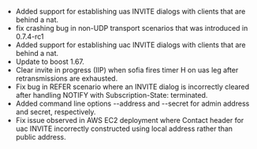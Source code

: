 * Added support for establishing uas INVITE dialogs with clients that are behind a nat.
* fix crashing bug in non-UDP transport scenarios that was introduced in 0.7.4-rc1
* Added support for establishing uac INVITE dialogs with clients that are behind a nat.
* Update to boost 1.67.
* Clear invite in progress (IIP) when sofia fires timer H on uas leg after retransmissions are exhausted.
* Fix bug in REFER scenario where an INVITE dialog is incorrectly cleared after handling NOTIFY with Subscription-State: terminated.
* Added command line options --address and --secret for admin address and secret, respectively.
* Fix issue observed in AWS EC2 deployment where Contact header for uac INVITE incorrectly constructed using local address rather than public address.